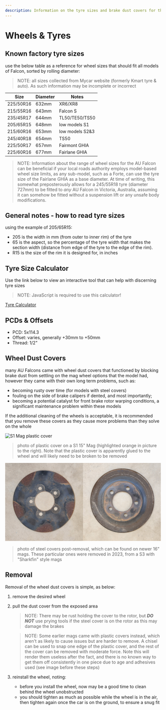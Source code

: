 ```yaml
---
description: Information on the tyre sizes and brake dust covers for the 1999-2002 Ford Falcon AU, and general information on calculating tyre size from a tyre size
---
```


# Wheels & Tyres

## Known factory tyre sizes
use the below table as a reference for wheel sizes that should fit all models of Falcon, sorted by rolling diameter:

> NOTE: all sizes collected from Mycar website (formerly Kmart tyre & auto). As such information may be incomplete or incorrect

| Size | Diameter | Notes |
| --- | --- | --- |
| 225/50R16 | 632mm | XR6/XR8 |
| 215/55R16 | 643mm | Falcon S |
| 235/45R17 | 644mm | TL50/TE50/TS50 |
| 205/65R15 | 648mm | low models S1 |
| 215/60R16 | 653mm | low models S2&3 |
| 245/40R18 | 654mm | TS50 |
| 225/50R17 | 657mm | Fairmont GHIA |
| 225/60R16 | 677mm | Fairlane GHIA |

> NOTE: Information about the range of wheel sizes for the AU Falcon can be beneficial if your local roads authority employs model-based wheel size limits, as any sub-model, such as a Forte, can use the tyre size of the Fairlane GHIA as a base diameter. At time of writing, this somewhat preposterously allows for a 245/55R18 tyre (diameter 727mm) to be fitted to *any* AU Falcon in Victoria, Australia, assuming it can somehow be fitted without a suspension lift or any unsafe body modifications.

## General notes - how to read tyre sizes

using the example of 205/65R15:

- 205 is the width in mm (from outer to inner rim) of the tyre
- 65 is the aspect, so the percentage of the tyre width that makes the section width (distance from edge of the tyre to the edge of the rim).
- R15 is the size of the rim it is designed for, in inches

<div class="printHide">
    <h2>Tyre Size Calculator</h2>
    <p>Use the link below to view an interactive tool that can help with discerning tyre sizes</p>
    <blockquote>NOTE: JavaScript is required to use this calculator!</blockquote>
    <a href="./TyreCalculator.html">Tyre Calculator</a>
</div>

## PCDs & Offsets

- PCD: 5x114.3
- Offset: varies, generally +30mm to +50mm
- Thread: 1/2"

## Wheel Dust Covers

many AU Falcons came with wheel dust covers that functioned by blocking brake dust from settling on the mag wheel options that the model had, however they came with their own long term problems, such as:

- becoming rusty over time (for models with steel covers)
- fouling on the side of brake calipers if dented, and most importantly;
- becoming a potential catalyst for front brake rotor warping conditions, a significant maintenance problem within these models

If the additional cleaning of the wheels is acceptable, it is recommended that you remove these covers as they cause more problems than they solve on the whole

![S1 Mag plastic cover](./s1-plastic-covers.jpg)

> photo of plastic cover on a S1 15" Mag (highlighted orange in picture to the right). Note that the plastic cover is apparently glued to the wheel and will likely need to be broken to be removed

![S2-3 Mag Steel cover](./s2-3-steel-covers.jpg)

> photo of steel covers post-removal, which can be found on newer 16" mags. These particular ones were removed in 2023, from a S3 with "Sharkfin" style mags

## Removal
Removal of the wheel dust covers is simple, as below:
1. remove the desired wheel
1. pull the dust cover from the exposed area
    > NOTE: There may be rust holding the cover to the rotor, but ***DO NOT*** use prying tools if the steel cover is on the rotor as this may damage the brakes

    > NOTE: Some earlier mags came with plastic covers instead, which aren't as likely to cause issues but are harder to remove. A chisel can be used to snap one edge of the plastic cover, and the rest of the cover can be removed with moderate force. Note this will render them useless after the fact, and there is no known way to get them off consistently in one piece due to age and adhesives used (see image before these steps)

1. reinstall the wheel, noting:
    - before you install the wheel, now may be a good time to clean behind the wheel unobstructed
    - you should tighten as much as possible while the wheel is in the air, then tighten again once the car is on the ground, to ensure a snug fit